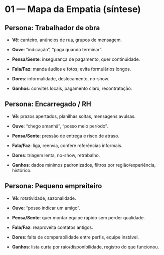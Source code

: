 # 01 — Mapa da Empatia (síntese)

## Persona: Trabalhador de obra

- **Vê**: canteiro, anúncios de rua, grupos de mensagem.  

- **Ouve**: “indicação”, “paga quando terminar”.  

- **Pensa/Sente**: insegurança de pagamento, quer continuidade.  

- **Fala/Faz**: manda áudios e fotos; evita formulários longos.  

- **Dores**: informalidade, deslocamento, no-show.  

- **Ganhos**: convites locais, pagamento claro, recontratação.

## Persona: Encarregado / RH

- **Vê**: prazos apertados, planilhas soltas, mensagens avulsas.  

- **Ouve**: “chego amanhã”, “posso meio período”.  

- **Pensa/Sente**: pressão de entrega e risco de atraso.  

- **Fala/Faz**: liga, reenvia, confere referências informais.  

- **Dores**: triagem lenta, no-show, retrabalho.  

- **Ganhos**: dados mínimos padronizados, filtros por região/experiência, histórico.

## Persona: Pequeno empreiteiro

- **Vê**: rotatividade, sazonalidade.  

- **Ouve**: “posso indicar um amigo”.  

- **Pensa/Sente**: quer montar equipe rápido sem perder qualidade.  

- **Fala/Faz**: reaproveita contatos antigos.  

- **Dores**: falta de comparabilidade entre perfis, equipe instável.  

- **Ganhos**: lista curta por raio/disponibilidade, registro do que funcionou.
